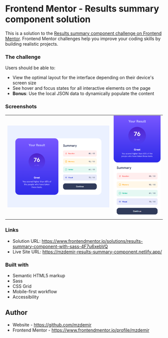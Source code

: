 # Frontend Mentor - Results summary component solution

This is a solution to the [Results summary component challenge on Frontend Mentor](https://www.frontendmentor.io/challenges/results-summary-component-CE_K6s0maV). Frontend Mentor challenges help you improve your coding skills by building realistic projects. 

### The challenge

Users should be able to:

- View the optimal layout for the interface depending on their device's screen size
- See hover and focus states for all interactive elements on the page
- **Bonus**: Use the local JSON data to dynamically populate the content

### Screenshots

<table>
  <tr>
    <td><img src="./desktop-preview.png" alt="desktop preview"></td>
    <td><img src="./mobile-preview.png" alt="mobile preview"></td>
  </tr>
</table>

### Links

- Solution URL: https://www.frontendmentor.io/solutions/results-summary-component-with-sass-4F7u6xebVQ
- Live Site URL: https://mzdemir-results-summary-component.netlify.app/

### Built with

- Semantic HTML5 markup
- Sass
- CSS Grid
- Mobile-first workflow
- Accessibility

## Author

- Website - https://github.com/mzdemir
- Frontend Mentor - https://www.frontendmentor.io/profile/mzdemir